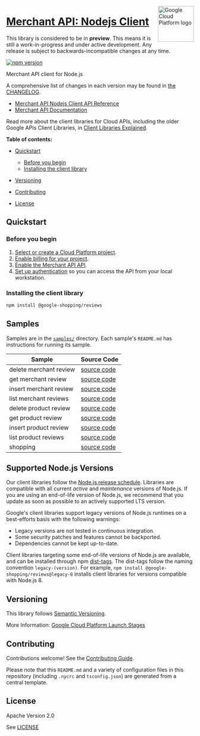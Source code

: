 [//]: # "This README.md file is auto-generated, all changes to this file will be lost."
[//]: # "The comments you see below are used to generate those parts of the template in later states."
<img src="https://avatars2.githubusercontent.com/u/2810941?v=3&s=96" alt="Google Cloud Platform logo" title="Google Cloud Platform" align="right" height="96" width="96"/>

# [Merchant API: Nodejs Client][homepage]

This library is considered to be in **preview**. This means it is still a
work-in-progress and under active development. Any release is subject to
backwards-incompatible changes at any time.

[![npm version](https://img.shields.io/npm/v/@google-shopping/reviews.svg)](https://www.npmjs.org/package/@google-shopping/reviews)

Merchant API client for Node.js

[//]: # "partials.introduction"

A comprehensive list of changes in each version may be found in
[the CHANGELOG][homepage_changelog].

* [Merchant API Nodejs Client API Reference](https://cloud.google.com/nodejs/docs/reference/reviews/latest)
* [Merchant API Documentation](https://developers.google.com/merchant/api)

Read more about the client libraries for Cloud APIs, including the older
Google APIs Client Libraries, in [Client Libraries Explained][explained].

[explained]: https://cloud.google.com/apis/docs/client-libraries-explained

**Table of contents:**

* [Quickstart](#quickstart)
  * [Before you begin](#before-you-begin)
  * [Installing the client library](#installing-the-client-library)

* [Versioning](#versioning)
* [Contributing](#contributing)
* [License](#license)

## Quickstart
### Before you begin

1.  [Select or create a Cloud Platform project][projects].
1.  [Enable billing for your project][billing].
1.  [Enable the Merchant API API][enable_api].
1.  [Set up authentication][auth] so you can access the
    API from your local workstation.
### Installing the client library

```bash
npm install @google-shopping/reviews
```

[//]: # "partials.body"

## Samples

Samples are in the [`samples/`][homepage_samples] directory. Each sample's `README.md` has instructions for running its sample.

| Sample                      | Source Code                       |
| --------------------------- | --------------------------------- |
| delete merchant review | [source code](https://github.com/googleapis/google-cloud-node/blob/main/packages/google-shopping-merchant-reviews/samples/generated/v1beta/merchant_reviews_service.delete_merchant_review.js) |
| get merchant review | [source code](https://github.com/googleapis/google-cloud-node/blob/main/packages/google-shopping-merchant-reviews/samples/generated/v1beta/merchant_reviews_service.get_merchant_review.js) |
| insert merchant review | [source code](https://github.com/googleapis/google-cloud-node/blob/main/packages/google-shopping-merchant-reviews/samples/generated/v1beta/merchant_reviews_service.insert_merchant_review.js) |
| list merchant reviews | [source code](https://github.com/googleapis/google-cloud-node/blob/main/packages/google-shopping-merchant-reviews/samples/generated/v1beta/merchant_reviews_service.list_merchant_reviews.js) |
| delete product review | [source code](https://github.com/googleapis/google-cloud-node/blob/main/packages/google-shopping-merchant-reviews/samples/generated/v1beta/product_reviews_service.delete_product_review.js) |
| get product review | [source code](https://github.com/googleapis/google-cloud-node/blob/main/packages/google-shopping-merchant-reviews/samples/generated/v1beta/product_reviews_service.get_product_review.js) |
| insert product review | [source code](https://github.com/googleapis/google-cloud-node/blob/main/packages/google-shopping-merchant-reviews/samples/generated/v1beta/product_reviews_service.insert_product_review.js) |
| list product reviews | [source code](https://github.com/googleapis/google-cloud-node/blob/main/packages/google-shopping-merchant-reviews/samples/generated/v1beta/product_reviews_service.list_product_reviews.js) |
| shopping | [source code](https://github.com/googleapis/google-cloud-node/blob/main/packages/google-shopping-merchant-reviews/samples/generated/v1beta/snippet_metadata_google.shopping.merchant.reviews.v1beta.json) |


## Supported Node.js Versions

Our client libraries follow the [Node.js release schedule](https://github.com/nodejs/release#release-schedule).
Libraries are compatible with all current _active_ and _maintenance_ versions of
Node.js.
If you are using an end-of-life version of Node.js, we recommend that you update
as soon as possible to an actively supported LTS version.

Google's client libraries support legacy versions of Node.js runtimes on a
best-efforts basis with the following warnings:

* Legacy versions are not tested in continuous integration.
* Some security patches and features cannot be backported.
* Dependencies cannot be kept up-to-date.

Client libraries targeting some end-of-life versions of Node.js are available, and
can be installed through npm [dist-tags](https://docs.npmjs.com/cli/dist-tag).
The dist-tags follow the naming convention `legacy-(version)`.
For example, `npm install @google-shopping/reviews@legacy-8` installs client libraries
for versions compatible with Node.js 8.

## Versioning

This library follows [Semantic Versioning](http://semver.org/).

More Information: [Google Cloud Platform Launch Stages][launch_stages]

[launch_stages]: https://cloud.google.com/terms/launch-stages

## Contributing

Contributions welcome! See the [Contributing Guide](https://github.com/googleapis/google-cloud-node/blob/main/packages/google-shopping-merchant-reviews/CONTRIBUTING.md).

Please note that this `README.md`
and a variety of configuration files in this repository (including `.nycrc` and `tsconfig.json`)
are generated from a central template.

## License

Apache Version 2.0

See [LICENSE](https://github.com/googleapis/google-cloud-node/blob/main/packages/google-shopping-merchant-reviews/LICENSE)

[shell_img]: https://gstatic.com/cloudssh/images/open-btn.png
[projects]: https://console.cloud.google.com/project
[billing]: https://support.google.com/cloud/answer/6293499#enable-billing
[enable_api]: https://console.cloud.google.com/flows/enableapi?apiid=merchantapi.googleapis.com
[auth]: https://cloud.google.com/docs/authentication/external/set-up-adc-local
[homepage_samples]: https://github.com/googleapis/google-cloud-node/blob/main/packages/google-shopping-merchant-reviews/samples
[homepage_changelog]: https://github.com/googleapis/google-cloud-node/blob/main/packages/google-shopping-merchant-reviews/CHANGELOG.md
[homepage]: https://github.com/googleapis/google-cloud-node/blob/main/packages/google-shopping-merchant-reviews
